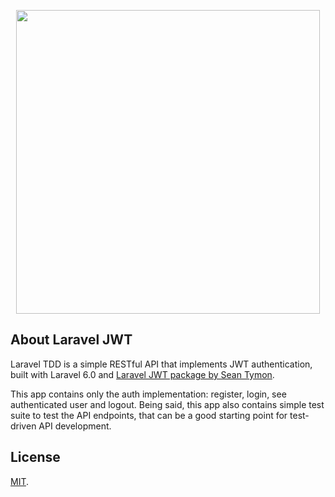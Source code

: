 <p align="center"><img src="https://rawcdn.githack.com/ianmustafa/laravel-jwt/master/cover.png" width="486"></p>

## About Laravel JWT

Laravel TDD is a simple RESTful API that implements JWT authentication, built with Laravel 6.0 and [Laravel JWT package by Sean Tymon](https://github.com/tymondesigns/jwt-auth).

This app contains only the auth implementation: register, login, see authenticated user and logout. Being said, this app also contains simple test suite to test the API endpoints, that can be a good starting point for test-driven API development.

## License
[MIT](LICENSE).
